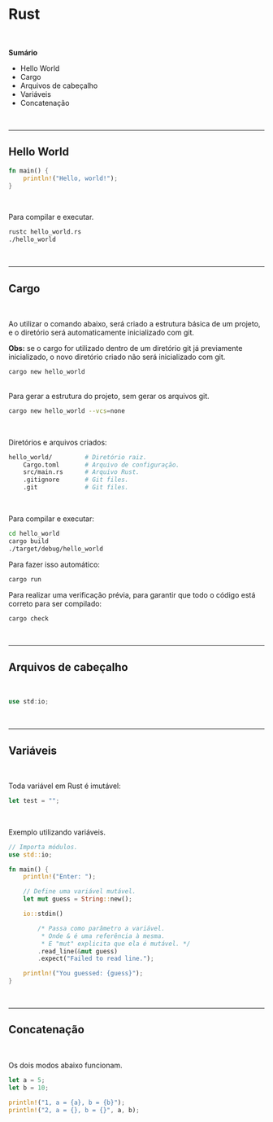 
# Rust

<!-- Language: <a href="readme.md">EN-US</a> -->

<br>

<b>Sumário</b>
- Hello World
- Cargo
- Arquivos de cabeçalho
- Variáveis
- Concatenação

<br>

***

## Hello World


```rust
fn main() {
    println!("Hello, world!");
}
```

<br>

Para compilar e executar.

```bash
rustc hello_world.rs
./hello_world
```

<br>

***

## Cargo

<br>

Ao utilizar o comando abaixo, será criado a estrutura básica de um projeto, e o diretório será automaticamente inicializado com git.

<b>Obs:</b> se o cargo for utilizado dentro de um diretório git já previamente inicializado, o novo diretório criado não será inicializado com git.

```bash
cargo new hello_world
```

<br>
Para gerar a estrutura do projeto, sem gerar os arquivos git.

```bash
cargo new hello_world --vcs=none
```

<br>

Diretórios e arquivos criados:

```bash
hello_world/         # Diretório raiz.
    Cargo.toml       # Arquivo de configuração.
    src/main.rs      # Arquivo Rust.
    .gitignore       # Git files.
    .git             # Git files.
```

<br>

Para compilar e executar:

```bash
cd hello_world
cargo build
./target/debug/hello_world
```

Para fazer isso automático:

```bash
cargo run
```

Para realizar uma verificação prévia, para garantir que todo o código está correto para ser compilado:

```bash
cargo check
```

<br>

***

## Arquivos de cabeçalho

<br>

```rust
use std:io;
```

<br>

***

## Variáveis

<br>

Toda variável em Rust é imutável:

```rust
let test = "";
```

<br>

Exemplo utilizando variáveis.

```rust
// Importa módulos.
use std::io;

fn main() {
    println!("Enter: ");

    // Define uma variável mutável.
    let mut guess = String::new();

    io::stdin()

        /* Passa como parâmetro a variável.
         * Onde & é uma referência à mesma.
         * E "mut" explicita que ela é mutável. */
        .read_line(&mut guess)
        .expect("Failed to read line.");

    println!("You guessed: {guess}");
}
```

<br>

***

## Concatenação

<br>

Os dois modos abaixo funcionam.

```rust
let a = 5;
let b = 10;

println!("1, a = {a}, b = {b}");
println!("2, a = {}, b = {}", a, b);
```


